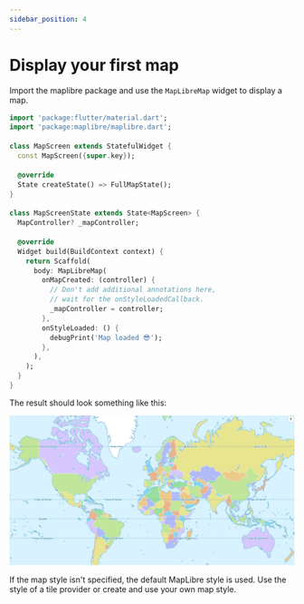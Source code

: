 ```yaml
---
sidebar_position: 4
---
```


# Display your first map

Import the maplibre package and use the `MapLibreMap` widget to display a
map.

```dart
import 'package:flutter/material.dart';
import 'package:maplibre/maplibre.dart';

class MapScreen extends StatefulWidget {
  const MapScreen({super.key});

  @override
  State createState() => FullMapState();
}

class MapScreenState extends State<MapScreen> {
  MapController? _mapController;

  @override
  Widget build(BuildContext context) {
    return Scaffold(
      body: MapLibreMap(
        onMapCreated: (controller) {
          // Don't add additional annotations here,
          // wait for the onStyleLoadedCallback.
          _mapController = controller;
        },
        onStyleLoaded: () {
          debugPrint('Map loaded 😎');
        },
      ),
    );
  }
}
```

The result should look something like this:

![First map](../img/first_map.jpg)

If the map style isn't specified, the default MapLibre style is used. Use the 
style of a tile provider or create and use your own map style.